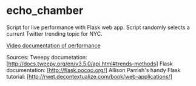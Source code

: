 # echo_chamber
Script for live performance with Flask web app. Script randomly selects a current Twitter trending topic for NYC. 

[Video documentation of performance](https://vimeo.com/213786688)

Sources: 
Tweepy documetation: [http://docs.tweepy.org/en/v3.5.0/api.html#trends-methods]
Flask documentation: [http://flask.pocoo.org/]
Allison Parrish's handy Flask tutorial: [http://rwet.decontextualize.com/book/web-applications/]

